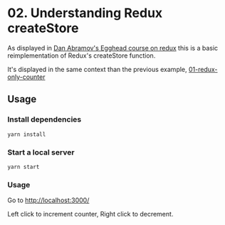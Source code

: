 # 02. Understanding Redux createStore

As displayed in [Dan Abramov's Egghead course on redux](https://egghead.io/lessons/javascript-redux-implementing-store-from-scratch)
this is a basic reimplementation of Redux's createStore function.

It's displayed in the same context than the previous example, [01-redux-only-counter](../01-redux-only-counter)

## Usage

### Install dependencies
```
yarn install
```

### Start a local server
```
yarn start
```

### Usage
Go to [http://localhost:3000/](http://localhost:3000/) 

Left click to increment counter, Right click to decrement.
 
